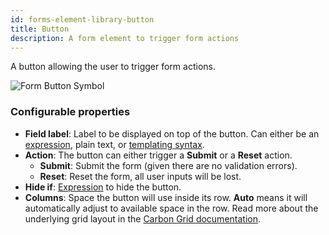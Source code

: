 ```yaml
---
id: forms-element-library-button
title: Button
description: A form element to trigger form actions
---
```


A button allowing the user to trigger form actions.

<img src="/img/form-icons/form-button.svg" alt="Form Button Symbol" />

### Configurable properties

- **Field label**: Label to be displayed on top of the button. Can either be an [expression](../../feel/language-guide/feel-expressions-introduction.md), plain text, or [templating syntax](../configuration/forms-config-templating-syntax.md).
- **Action**: The button can either trigger a **Submit** or a **Reset** action.
  - **Submit**: Submit the form (given there are no validation errors).
  - **Reset**: Reset the form, all user inputs will be lost.
- **Hide if**: [Expression](../../feel/language-guide/feel-expressions-introduction.md) to hide the button.
- **Columns**: Space the button will use inside its row. **Auto** means it will automatically adjust to available space in the row. Read more about the underlying grid layout in the [Carbon Grid documentation](https://carbondesignsystem.com/guidelines/2x-grid/overview).
